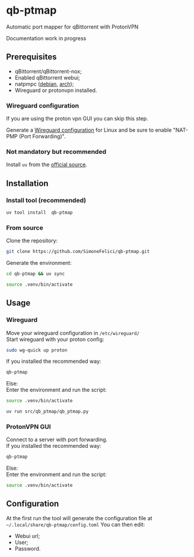 # qb-ptmap
Automatic port mapper for qBittorrent with ProtonVPN

Documentation work in progress

## Prerequisites
- qBittorrent/qBittorrent-nox;
- Enabled qBittorrent webui;
- natpmpc ([debian](https://packages.debian.org/sid/natpmpc), [arch](https://archlinux.org/packages/extra/x86_64/libnatpmp/));
- Wireguard or protonvpn installed.

### Wireguard configuration
If you are using the proton vpn GUI you can skip this step.

Generate a [Wireguard configuration](https://account.protonvpn.com/downloads#wireguard-configuration) for Linux and be sure to enable "NAT-PMP (Port Forwarding)".

### Not mandatory but recommended
Install `uv` from the [official source](https://docs.astral.sh/uv/getting-started/installation/).

## Installation
### Install tool (recommended)
```bash
uv tool install  qb-ptmap
```
### From source
Clone the repository:
```bash
git clone https://github.com/SimoneFelici/qb-ptmap.git
```
Generate the environment:
```bash
cd qb-ptmap && uv sync
```
```bash
source .venv/bin/activate
```

## Usage
### Wireguard
Move your wireguard configuration in `/etc/wireguard/` \
Start wireguard with your proton config:
```bash
sudo wg-quick up proton
```
If you installed the recommended way:
```bash
qb-ptmap
```
Else: \
Enter the environment and run the script:
```bash
source .venv/bin/activate
```
```bash
uv run src/qb_ptmap/qb_ptmap.py
```
### ProtonVPN GUI
Connect to a server with port forwarding. \
If you installed the recommended way:
```bash
qb-ptmap
```
Else: \
Enter the environment and run the script:
```bash
source .venv/bin/activate
```
## Configuration
At the first run the tool will generate the configuration file at `~/.local/share/qb-ptmap/config.toml`
You can then edit:
- Webui url;
- User;
- Password.
